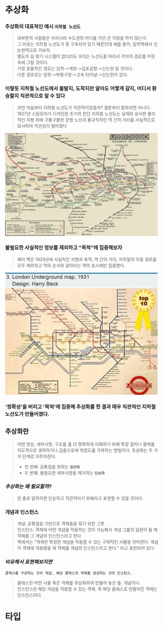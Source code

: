 # 추상화

### 추상화의 대표적인 예시 **`지하철 노선도`**
> 대부분의 사람들은 우리나라 수도권의 어디를 가던 큰 걱정을 하지 않는다.   
> 그 이유는 지하철 노선도가 잘 구축되어 있기 때문인데
> 예를 들어, 임학역에서 신논현역으로 가보자.   
> 별도의 길 찾기 시스템이 없더라도 우리는 노선도를 따라서 각자의 경로를 머릿속에 그릴 것이다.   
> 가장 효율적인 경로는 임학->계양->김포공항->신논현 일 것이다.    
> 다른 경로로는 임학->부평구청->고속 터미널->신논현이 있다.   


### 이렇듯 지하철 노선도에서 출발지, 도착지만 알아도 어떻게 갈지, 어디서 환승할지 직관적으로 알 수 있다



> 과연 처음부터 지하철 노선도가 직관적이었을까?    결론부터 말하자면 아니다.
> 1927년 스팅모어가 디자인한 초기의 런던 지하철 노선도는 실제와 유사한 물리적인 지형 위에 구불구불한
> 운행 노선과 불규칙적인 역 간의 거리를 사실적으로 묘사하여 직관성이 떨어졌다


<img src="..\images\trainmap_old.jpg" width="500"/>   


### 불필요한 사실적인 정보를 제외하고 "목적"에 집중해보자
> 해리 벡은 1933년에 사실직인 지형과 축적, 역 간의 거리, 지하철의 이동 경로를 모두 제외하고 역의 순서와 갈아타는 역의 표시에만 집중했다.

<img src="..\images\trainmap_new.jpg" width="500"/>   

### '정확성'을 버리고 '목적'에 집중해 추상화를 한 결과 매우 직관적인 지하철 노선도가 만들어졌다.


## 추상화란 

> 어떤 양상, 세부사항, 구조를 좀 더 명확하게 이해하기 위해 특정 절차나 물체를 의도적으로 생략하거나 감춤으로써 복잡도를 극복하는 방법이다.
> 추상화는 두 가지 단계로 이루어진다.
> * 첫 번째: 공통점을 취하는 **`일반화`**
> * 두 번째: 불필요한 세부사항을 제거하는 **`단순화`**

### ***추상화는 왜 필요할까?***
> 한 줄로 말하자면 단순하고 직관적이기 위해라고 표현할 수 있을 것이다.

### 개념과 인스턴스
> 개념: 공통점을 기반으로 객체들을 묶기 위한 그릇   
> 인스턴스: 객체에 어떤 개념을 적용하는 것이 가능해서 개념 그룹의 일원이 될 때 객체를 그 개념의 인스턴스라고 한다   
> 책에서는 "객체란 특정한 개념을 적용할 수 있는 구체적인 사물을 의미한다. 개념이 객체에 적용됐을 때 객체를 개념의 인스턴스라고 한다." 라고
> 표현되어 있다.

### ***비유해서 표현해보지면***

`클래스를 구성하는 것이 개념, 해당 클래스의 객체를 생성하는 것이 인스턴스.` 
> 클래스란 어떤 사물 혹은 객체를 추상화하여 만들어 놓은 틀. 개념이다.   
> 인스턴스란 해당 개념을 적용할 수 있는 객체. 즉 해당 클래스로 만들어진 객체는 인스턴스이다.   


# 타입


